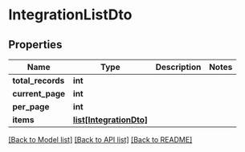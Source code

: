 # IntegrationListDto

## Properties
Name | Type | Description | Notes
------------ | ------------- | ------------- | -------------
**total_records** | **int** |  | 
**current_page** | **int** |  | 
**per_page** | **int** |  | 
**items** | [**list[IntegrationDto]**](IntegrationDto.md) |  | 

[[Back to Model list]](../README.md#documentation-for-models) [[Back to API list]](../README.md#documentation-for-api-endpoints) [[Back to README]](../README.md)

